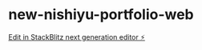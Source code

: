 # new-nishiyu-portfolio-web

[Edit in StackBlitz next generation editor ⚡️](https://stackblitz.com/~/github.com/nishioyuta-0812/new-nishiyu-portfolio-web)
